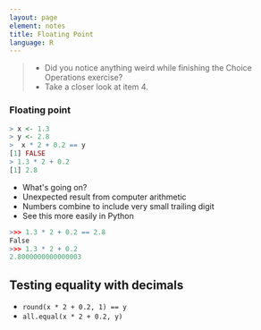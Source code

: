 ```yaml
---
layout: page
element: notes
title: Floating Point
language: R
---
```


> * Did you notice anything weird while finishing the Choice Operations exercise?
> * Take a closer look at item 4.

### Floating point

```r
> x <- 1.3
> y <- 2.8
>  x * 2 + 0.2 == y
[1] FALSE
> 1.3 * 2 + 0.2
[1] 2.8
```

* What's going on?
* Unexpected result from computer arithmetic
* Numbers combine to include very small trailing digit  
* See this more easily in Python

```r
>>> 1.3 * 2 + 0.2 == 2.8
False
>>> 1.3 * 2 + 0.2
2.8000000000000003
```

## Testing equality with decimals

* `round(x * 2 + 0.2, 1) == y`
* `all.equal(x * 2 + 0.2, y)`
